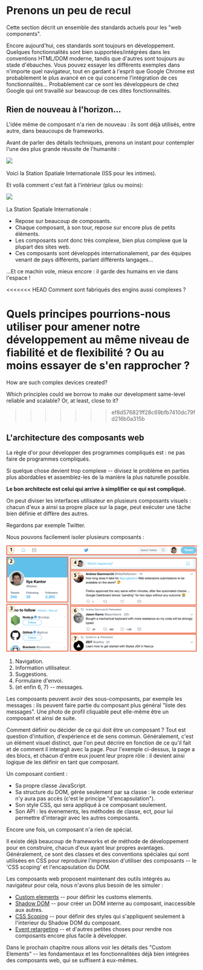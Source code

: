# Prenons un peu de recul

Cette section décrit un ensemble des standards actuels pour les "web components".

Encore aujourd'hui, ces standards sont toujours en développement. Quelques fonctionnalités sont bien supportées/intégrées dans les conventions HTML/DOM moderne, tandis que d'autres sont toujours au stade d'ébauches. Vous pouvez essayer les différents exemples dans n'importe quel navigateur, tout en gardant à l'esprit que Google Chrome est probablement le plus avancé en ce qui concerne l'intégration de ces fonctionnalités... Probablement car ce sont les développeurs de chez Google qui ont travaillé sur beaucoup de ces dites fonctionnalités.

## Rien de nouveau à l'horizon...

L'idée même de composant n'a rien de nouveau : ils sont déjà utilisés, entre autre, dans beaucoups de frameworks.

Avant de parler des détails techniques, prenons un instant pour contempler l'une des plus grande réussite de l'humanité :

![](satellite.jpg)

Voici la Station Spatiale Internationale (ISS pour les intimes).

Et voilà comment c'est fait à l'intérieur (plus ou moins):

![](satellite-expanded.jpg)

La Station Spatiale Internationale :
- Repose sur beaucoup de composants.
- Chaque composant, à son tour, repose sur encore plus de petits éléments.
- Les composants sont donc très complexe, bien plus complexe que la plupart des sites web.
- Ces composants sont développés internationalement, par des équipes venant de pays différents, parlant différents langages...

...Et ce machin vole, mieux encore : il garde des humains en vie dans l'espace !

<<<<<<< HEAD
Comment sont fabriqués des engins aussi complexes ?

Quels principes pourrions-nous utiliser pour amener notre développement au même niveau de fiabilité et de flexibilité ? Ou au moins essayer de s'en rapprocher ?
=======
How are such complex devices created?

Which principles could we borrow to make our development same-level reliable and scalable? Or, at least, close to it?
>>>>>>> ef8d576821ff28c69bfb7410dc79fd216b0a315b

## L'architecture des composants web

La règle d'or pour développer des programmes compliqués est : ne pas faire de programmes compliqués.

Si quelque chose devient trop complexe -- divisez le problème en parties plus abordables et assemblez-les de la manière la plus naturelle possible.

**Le bon architecte est celui qui arrive à simplifier ce qui est compliqué.**

On peut diviser les interfaces utilisateur en plusieurs composants visuels : chacun d'eux a ainsi sa propre place sur la page, peut exécuter une tâche bien définie et diffère des autres.

Regardons par exemple Twitter.

Nous pouvons facilement isoler plusieurs composants :

![](web-components-twitter.svg)

1. Navigation.
2. Information utilisateur.
3. Suggestions.
4. Formulaire d'envoi.
5. (et enfin 6, 7) -- messages.

Les composants peuvent avoir des sous-composants, par exemple les messages : ils peuvent faire partie du composant plus général "liste des messages". Une photo de profil cliquable peut elle-même être un composant et ainsi de suite.

Comment définir ou décider de ce qui doit être un composant ? Tout est question d'intuition, d'expérience et de sens commun. Généralement, c'est un élément visuel distinct, que l'on peut décrire en fonction de ce qu'il fait et de comment il interagit avec la page. Pour l'exemple ci-dessus, la page a des blocs, et chacun d'entre eux jouent leur propre rôle : il devient ainsi logique de les définir en tant que composant.

Un composant contient :
- Sa propre classe JavaScript.
- Sa structure du DOM, gérée seulement par sa classe : le code exterieur n'y aura pas accès (c'est le principe "d'encapsulation").
- Son style CSS, qui sera appliqué à ce composant seulement.
- Son API : les évenements, les méthodes de classe, ect, pour lui permettre d'interagir avec les autres composants. 

Encore une fois, un composant n'a rien de spécial.

Il existe déjà beaucoup de frameworks et de méthode de développement pour en construire, chacun d'eux ayant leur propres avantages. Généralement, ce sont des classes et des conventions spéciales qui sont utilisées en CSS pour reproduire l'impression d'utiliser des composants -- le 'CSS scoping' et l'encapsulation du DOM.

Les composants web proposent maintenant des outils intégrés au navigateur pour cela, nous n'avons plus besoin de les simuler :

- [Custom elements](https://html.spec.whatwg.org/multipage/custom-elements.html#custom-elements) -- pour définir les customs elements.
- [Shadow DOM](https://dom.spec.whatwg.org/#shadow-trees) -- pour créer un DOM interne au composant, inaccessible aux autres.
- [CSS Scoping](https://drafts.csswg.org/css-scoping/) -- pour définir des styles qui s'appliquent seulement à l'interieur du Shadow DOM du composant.
- [Event retargeting](https://dom.spec.whatwg.org/#retarget) -- et d'autres petites choses pour rendre nos composants encore plus facile à développer.

Dans le prochain chapitre nous allons voir les détails des "Custom Elements" -- les fondamentaux et les fonctionnalitées déjà bien intégrées des composants web, qui se suffisent à eux-mêmes.
